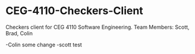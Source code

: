 CEG-4110-Checkers-Client
========================

Checkers client for CEG 4110 Software Engineering. Team Members: Scott, Brad, Colin

-Colin some change
-scott test